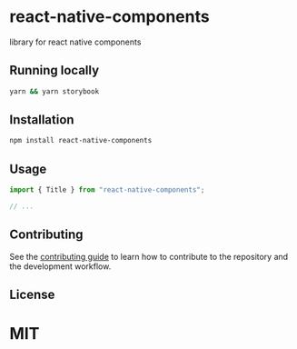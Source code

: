 # react-native-components

library for react native components
## Running locally
```sh
yarn && yarn storybook
```

## Installation

```sh
npm install react-native-components
```

## Usage

```js
import { Title } from "react-native-components";

// ...
```

## Contributing

See the [contributing guide](CONTRIBUTING.md) to learn how to contribute to the repository and the development workflow.

## License

MIT
=======
